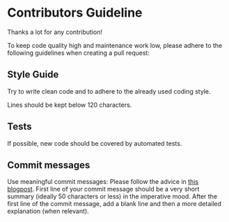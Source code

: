 # Contributors Guideline

Thanks a lot for any contribution!

To keep code quality high and maintenance work low, please adhere to the
following guidelines when creating a pull request:

## Style Guide

Try to write clean code and to adhere to the already used coding style.

Lines should be kept below 120 characters.

## Tests

If possible, new code should be covered by automated tests.

## Commit messages

Use meaningful commit messages: Please follow the advice in [this
blogpost](http://tbaggery.com/2008/04/19/a-note-about-git-commit-messages.html).
First line of your commit message should be a very short summary (ideally 50
characters or less) in the imperative mood. After the first line of the commit
message, add a blank line and then a more detailed explanation (when relevant).
